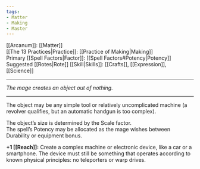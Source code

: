 ```yaml
---
tags:
- Matter
- Making
- Master
---
```


[[Arcanum]]: [[Matter]]\
[[The 13 Practices|Practice]]: [[Practice of Making|Making]]\
Primary [[Spell Factors|Factor]]: [[Spell Factors#Potency|Potency]]\
Suggested [[Rotes|Rote]] [[Skill|Skills]]: [[Crafts]], [[Expression]], [[Science]]

---

_The mage creates an object out of nothing._

---

The object may be any simple tool or relatively uncomplicated machine (a revolver qualifies, but an automatic handgun is too complex).

The object’s size is determined by the Scale factor.\
The spell’s Potency may be allocated as the mage wishes between Durability or equipment bonus.

**+1 [[Reach]]:** Create a complex machine or electronic device, like a car or a smartphone. The device must still be something that operates according to known physical principles: no teleporters or warp drives.